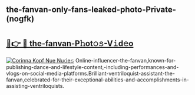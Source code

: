 ## the-fanvan-only-fans​-leaked-photo​-Private-(nogfk)


# <h2><a href="https://mediaupload.pro?title=the-fanvan&ref=git">🔗👉 🔴 the-fanvan-P𝚑ot𝚘𝚜-V𝚒d𝚎o</a></h2>

[![Corinna Kopf Nue Nu𝚍e𝚜](https://i.imgur.com/0qMVB7G.gif)](https://mediaupload.pro?title=the-fanvan&ref=git)
Online-influencer-the-fanvan,known-for-publishing-dance-and-lifestyle-content,-including-performances-and-vlogs-on-social-media-platforms.Brilliant-ventriloquist-assistant-the-fanvan,celebrated-for-their-exceptional-abilities-and-accomplishments-in-assisting-ventriloquists.  